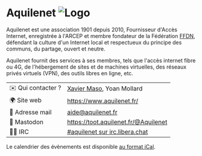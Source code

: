 # Aquilenet ![Logo](./logo-aquilenet.svg ':size=100')


Aquilenet est une association 1901 depuis 2010, Fournisseur d'Accès Internet, enregistrée à l'ARCEP et membre fondateur de la Fédération [FFDN](https://www.ffdn.org/fr), défendant la culture d'un Internet local et respectueux du principe des communs, du partage, ouvert et neutre.

Aquilenet fournit des services à ses membres, tels que l'accès internet fibre ou 4G, de l'hébergement de sites et de machines virtuelles, des réseaux privés virtuels (VPN), des outils libres en ligne, etc.

|                                |     |
| ------------------------------ | --- |
| ✉️ Qui contacter ?             | [Xavier Maso](https://www.xaviermaso.com/), Yoan Mollard |
| 🌍 Site web                    | https://www.aquilenet.fr/ |
| 📧 Adresse mail                | aide@aquilenet.fr |
| 🐘 Mastodon                    | https://toot.aquilenet.fr/@Aquilenet |
| 👩‍💻 IRC                         | [#aquilenet sur irc.libera.chat](https://web.libera.chat/gamja/?join=\#aquilenet) |

Le calendrier des évènements est disponible [au format iCal](https://cloud.aquilenet.fr/remote.php/dav/public-calendars/MFosWtNj29Jss6DP/?export).
